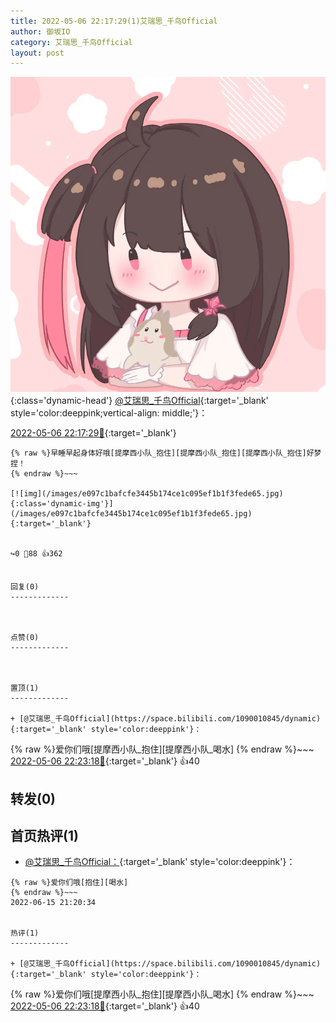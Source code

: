 ```yaml
---
title: 2022-05-06 22:17:29(1)艾瑞思_千鸟Official
author: 御坂IO
category: 艾瑞思_千鸟Official
layout: post
---
```


![img](/images/7e08840c56f251de28bdf766b647bd5fe9a5d50a.jpg){:class='dynamic-head'}
[@艾瑞思_千鸟Official](https://space.bilibili.com/1090010845/dynamic){:target='_blank' style='color:deeppink;vertical-align: middle;'}：

[2022-05-06 22:17:29🔗](https://t.bilibili.com/657165425493147650){:target='_blank'}

~~~
{% raw %}早睡早起身体好哦[提摩西小队_抱住][提摩西小队_抱住][提摩西小队_抱住]好梦捏！
{% endraw %}~~~

[![img](/images/e097c1bafcfe3445b174ce1c095ef1b1f3fede65.jpg){:class='dynamic-img'}](/images/e097c1bafcfe3445b174ce1c095ef1b1f3fede65.jpg){:target='_blank'}


↪️0 💬88 👍362


回复(0)
-------------



点赞(0)
-------------



置顶(1)
-------------

+ [@艾瑞思_千鸟Official](https://space.bilibili.com/1090010845/dynamic){:target='_blank' style='color:deeppink'}：
~~~
{% raw %}爱你们哦[提摩西小队_抱住][提摩西小队_喝水]
{% endraw %}~~~
[2022-05-06 22:23:18🔗](https://t.bilibili.com/657165425493147650#reply111987014480){:target='_blank'} 👍40


转发(0)
-------------



首页热评(1)
-------------

+ [@艾瑞思_千鸟Official：](https://space.bilibili.com/1090010845/dynamic){:target='_blank' style='color:deeppink'}：
~~~
{% raw %}爱你们哦[抱住][喝水]
{% endraw %}~~~
2022-06-15 21:20:34


热评(1)
-------------

+ [@艾瑞思_千鸟Official](https://space.bilibili.com/1090010845/dynamic){:target='_blank' style='color:deeppink'}：
~~~
{% raw %}爱你们哦[提摩西小队_抱住][提摩西小队_喝水]
{% endraw %}~~~
[2022-05-06 22:23:18🔗](https://t.bilibili.com/657165425493147650#reply111987014480){:target='_blank'} 👍40


